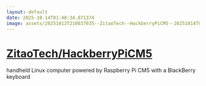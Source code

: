 ```yaml
---
layout: default
date: 2025-10-14T01:48:34.871374
image: assets/20251013T210837035--ZitaoTech--HackberryPiCM5--20251014T005622790--cropped.png
---
```


# [ZitaoTech/HackberryPiCM5](https://github.com/ZitaoTech/HackberryPiCM5)

handheld Linux computer powered by Raspberry Pi CM5 with a BlackBerry keyboard
